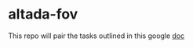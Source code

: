 # altada-fov

This repo will pair the tasks outlined in this google [doc](https://docs.google.com/document/d/144RnQbVfqP_-Lkm2pNSkxNoAAIMNT4Cj5_UVTuXWZlY/edit?usp=sharing)
